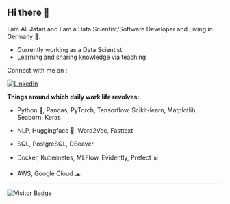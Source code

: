 ## Hi there 👋

<!--
**alijafarixcs/alijafarixcs** is a ✨ _special_ ✨ repository because its `README.md` (this file) appears on your GitHub profile.

Here are some ideas to get you started:

- 🔭 I’m currently working on ...
- 🌱 I’m currently learning ...
- 👯 I’m looking to collaborate on ...
- 🤔 I’m looking for help with ...
- 💬 Ask me about ...
- 📫 How to reach me: ...
- 😄 Pronouns: ...
- ⚡ Fun fact: ...
-->


I am Ali Jafari and I am a Data Scientist/Software Developer and Living in Germany 🐠.

- Currently working as a Data Scientist
- Learning and sharing knowledge via teaching
  

Connect with me on :

<a href="https://www.linkedin.com/in/ali-jafari-a08386157/"><img alt="LinkedIn" title="LinkedIn" src="https://img.shields.io/badge/linkedin-%230077B5.svg?style=for-the-badge&logo=linkedin&logoColor=white"></a>
</p>
 


**Things around which daily work life revolves:**  
- Python 🐍, Pandas, PyTorch, Tensorflow, Scikit-learn, Matplotlib, Seaborn, Keras
- NLP, Huggingface 🤗, Word2Vec, Fasttext
- SQL, PostgreSQL, DBeaver


- Docker, Kubernetes, MLFlow, Evidently, Prefect 📊
- AWS, Google Cloud ☁


--- 
![Visitor Badge](https://visitor-badge.laobi.icu/badge?page_id=alijafarixcs.alijafarixcs)
